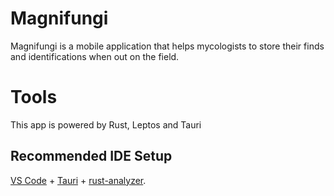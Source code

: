 # Magnifungi

Magnifungi is a mobile application that helps mycologists
to store their finds and identifications when out on the field.


# Tools

This app is powered by Rust, Leptos and Tauri


## Recommended IDE Setup

[VS Code](https://code.visualstudio.com/) + [Tauri](https://marketplace.visualstudio.com/items?itemName=tauri-apps.tauri-vscode) + [rust-analyzer](https://marketplace.visualstudio.com/items?itemName=rust-lang.rust-analyzer).
